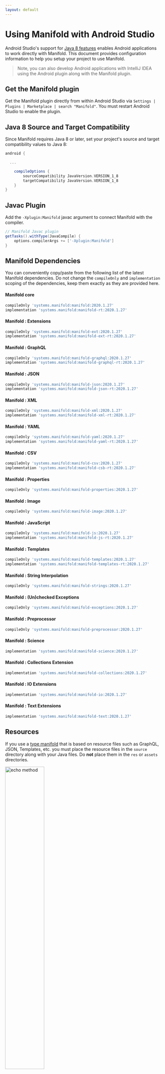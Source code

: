 ```yaml
---
layout: default
---
```


# Using Manifold with Android Studio

Android Studio's support for [Java 8 features](https://developer.android.com/studio/write/java8-support.html) enables
Android applications to work directly with Manifold. This document provides configuration information to help you setup
your project to use Manifold.

>Note, you can also develop Android applications with IntelliJ IDEA using the Android plugin along with the Manifold
>plugin. 

## Get the Manifold plugin
Get the Manifold plugin directly from within Android Studio via `Settings | Plugins | Marketplace | search "Manifold"`.
You must restart Android Studio to enable the plugin. 
 
## Java 8 Source and Target Compatibility 
Since Manifold requires Java 8 or later, set your project's source and target compatibility values to Java 8:

```groovy
android {

  ...

    compileOptions {
        sourceCompatibility JavaVersion.VERSION_1_8
        targetCompatibility JavaVersion.VERSION_1_8
    }
}
```

## Javac Plugin
Add the `-Xplugin:Manifold` javac argument to connect Manifold with the compiler.

```groovy
// Manifold Javac plugin
getTasks().withType(JavaCompile) {
    options.compilerArgs += ['-Xplugin:Manifold']
}
```    

## Manifold Dependencies
You can conveniently copy/paste from the following list of the latest Manifold dependencies. Do not change the
`compileOnly` and `implementation` scoping of the dependencies, keep them exactly as they are provided here.

#### Manifold core
```groovy
compileOnly 'systems.manifold:manifold:2020.1.27'
implementation 'systems.manifold:manifold-rt:2020.1.27'
```
#### Manifold : Extensions
```groovy
compileOnly 'systems.manifold:manifold-ext:2020.1.27'
implementation 'systems.manifold:manifold-ext-rt:2020.1.27'
```
#### Manifold : GraphQL
```groovy
compileOnly 'systems.manifold:manifold-graphql:2020.1.27'
implementation 'systems.manifold:manifold-graphql-rt:2020.1.27'
```
#### Manifold : JSON
```groovy
compileOnly 'systems.manifold:manifold-json:2020.1.27'
implementation 'systems.manifold:manifold-json-rt:2020.1.27'
```
#### Manifold : XML
```groovy
compileOnly 'systems.manifold:manifold-xml:2020.1.27'
implementation 'systems.manifold:manifold-xml-rt:2020.1.27'
```
#### Manifold : YAML
```groovy
compileOnly 'systems.manifold:manifold-yaml:2020.1.27'
implementation 'systems.manifold:manifold-yaml-rt:2020.1.27'
```
#### Manifold : CSV
```groovy
compileOnly 'systems.manifold:manifold-csv:2020.1.27'
implementation 'systems.manifold:manifold-csb-rt:2020.1.27'
```
#### Manifold : Properties
```groovy
compileOnly 'systems.manifold:manifold-properties:2020.1.27'
```
#### Manifold : Image
```groovy
compileOnly 'systems.manifold:manifold-image:2020.1.27'
```
#### Manifold : JavaScript
```groovy
compileOnly 'systems.manifold:manifold-js:2020.1.27'
implementation 'systems.manifold:manifold-js-rt:2020.1.27'
```
#### Manifold : Templates
```groovy
compileOnly 'systems.manifold:manifold-templates:2020.1.27'
implementation 'systems.manifold:manifold-templates-rt:2020.1.27'
```
#### Manifold : String Interpolation
```groovy
compileOnly 'systems.manifold:manifold-strings:2020.1.27'
```
#### Manifold : (Un)checked Exceptions
```groovy
compileOnly 'systems.manifold:manifold-exceptions:2020.1.27'
```
#### Manifold : Preprocessor
```groovy
compileOnly 'systems.manifold:manifold-preprocessor:2020.1.27'
```
#### Manifold : Science
```groovy
implementation 'systems.manifold:manifold-science:2020.1.27'
```
#### Manifold : Collections Extension
```groovy
implementation 'systems.manifold:manifold-collections:2020.1.27'
```
#### Manifold : IO Extensions
```groovy
implementation 'systems.manifold:manifold-io:2020.1.27'
```
#### Manifold : Text Extensions
```groovy
implementation 'systems.manifold:manifold-text:2020.1.27'
```

## Resources

If you use a [type manifold](https://github.com/manifold-systems/manifold/tree/master/manifold-core-parent/manifold#the-big-picture)
that is based on resource files such as GraphQL, JSON, Templates, etc. you must place the resource files in the 
`source` directory along with your Java files.  Do **not** place them in the `res` or `assets` directories.
 
<p><img src="http://manifold.systems/images/android_resources.png" alt="echo method" width="50%" height="50%"/></p> 

